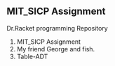 ## MIT_SICP Assignment
Dr.Racket programming Repository

1. MIT_SICP Assignment
2. My friend George and fish.
3. Table-ADT
